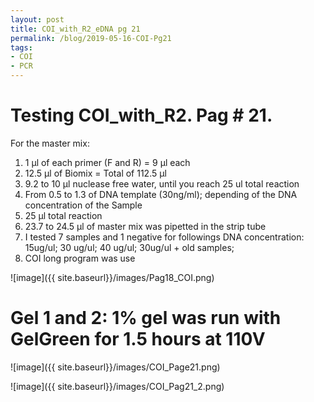 ```yaml
---
layout: post
title: COI_with_R2_eDNA pg 21
permalink: /blog/2019-05-16-COI-Pg21
tags:
- COI
- PCR
---
```


# Testing COI_with_R2. Pag # 21.

For the master mix:

1. 1 µl of each primer (F and R) = 9 µl each
2. 12.5 µl of Biomix = Total of 112.5 µl
3. 9.2 to 10 µl nuclease free water, until you reach 25 ul total reaction
4. From 0.5 to 1.3 of DNA template (30ng/ml); depending of the DNA concentration of the Sample
5. 25 µl total reaction
6. 23.7 to 24.5 µl of master mix was pipetted in the strip tube
7. I tested 7 samples and 1 negative for followings DNA concentration: 15ug/ul; 30 ug/ul; 40 ug/ul; 30ug/ul + old samples;
8. COI long program was use

![image]({{ site.baseurl}}/images/Pag18_COI.png)

# Gel 1 and 2: 1% gel was run with GelGreen for 1.5 hours at 110V

![image]({{ site.baseurl}}/images/COI_Page21.png)

![image]({{ site.baseurl}}/images/COI_Pag21_2.png)
